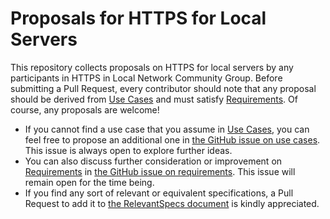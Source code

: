 # Proposals for HTTPS for Local Servers

This repository collects proposals on HTTPS for local servers by any participants in HTTPS in Local Network Community Group.
Before submitting a Pull Request, every contributor should note that any proposal should be derived from [Use Cases](https://github.com/httpslocal/usecases/blob/master/UseCases.md) and must satisfy [Requirements](https://github.com/httpslocal/usecases/blob/master/Requirements.md). Of course, any proposals are welcome!

- If you cannot find a use case that you assume in [Use Cases](https://github.com/httpslocal/usecases/blob/master/UseCases.md), you can feel free to propose an additional one in [the GitHub issue on use cases](https://github.com/httpslocal/usecases/issues/1). This issue is always open to explore further ideas.
- You can also discuss further consideration or improvement on [Requirements](https://github.com/httpslocal/usecases/blob/master/Requirements.md) in [the GitHub issue on requirements](https://github.com/httpslocal/usecases/issues/4). This issue will remain open for the time being.
- If you find any sort of relevant or equivalent specifications, a Pull Request to add it to [the RelevantSpecs document](https://github.com/httpslocal/usecases/blob/master/RelevantSpecs.md) is kindly appreciated.
